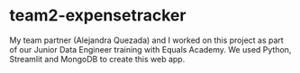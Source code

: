 # team2-expensetracker

My team partner (Alejandra Quezada) and I worked on this project as part of our Junior Data Engineer training with Equals Academy. We used Python, Streamlit and MongoDB to create this web app. 
